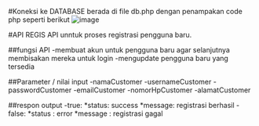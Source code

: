 #Koneksi ke DATABASE
berada di file db.php
dengan penampakan code php seperti berikut
![image](https://github.com/user-attachments/assets/f0f6a78f-0fd3-4ab4-ace9-1cd168191069)

#API REGIS
API unntuk proses registrasi pengguna baru.

##fungsi API
-membuat akun untuk pengguna baru agar selanjutnya membisakan mereka untuk login
-mengupdate pengguna baru yang tersedia

##Parameter / nilai input
-namaCustomer
-usernameCustomer
-passwordCustomer
-emailCustomer
-nomorHpCustomer
-alamatCustomer

##respon output
-true:
*status: success
*message: registrasi berhasil
-false:
*status : error
*message : registrasi gagal
